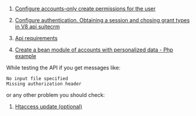  1. [Configure accounts-only create permissions for the user](docs/create_restricted_suitecrm_user_create.md)

 1. [Configure authentication. Obtaining a session and chosing grant types in V8 api suitecrm](docs/create_oauth_client.md)

 1. [Api requirements](docs/api_requirements.md)

 1. [Create a bean module of accounts with personalized data - Php example](docs/create_account_bean_from_api.md)

While testing the API if you get messages like:
```
No input file specified
Missing authorization header
```
or any other problem you should check:

 1. [Htaccess update (optional)](docs/optional_htaccess_update.md)